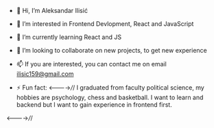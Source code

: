 - 👋 Hi, I’m Aleksandar Ilisić
- 👀 I’m interested in Frontend Devlopment, React and JavaScript
- 🌱 I’m currently learning React and JS
- 💞️ I’m looking to collaborate on new projects, to get new experience
- 📫 If  you are interested, you can contact me on email ilisic159@gmail.com

- ⚡ Fun fact: <---->*/*/
I graduated from faculty political science, my hobbies are psychology, chess and basketball. 
I want to learn and backend but I want to gain experience in frontend first.

<---->*/*/
